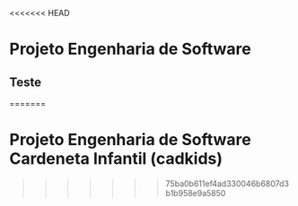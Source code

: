 <<<<<<< HEAD
# Projeto Engenharia de Software

## Teste
=======
# Projeto Engenharia de Software Cardeneta Infantil (cadkids)
>>>>>>> 75ba0b611ef4ad330046b6807d3b1b958e9a5850

